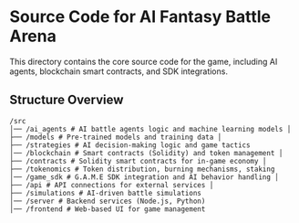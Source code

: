 # Source Code for AI Fantasy Battle Arena

This directory contains the core source code for the game, including AI agents, blockchain smart contracts, and SDK integrations.

## Structure Overview

```
/src 
│── /ai_agents # AI battle agents logic and machine learning models │ 
├── /models # Pre-trained models and training data │ 
├── /strategies # AI decision-making logic and game tactics 
│── /blockchain # Smart contracts (Solidity) and token management │
├── /contracts # Solidity smart contracts for in-game economy │
├── /tokenomics # Token distribution, burning mechanisms, staking 
│── /game_sdk # G.A.M.E SDK integration and AI behavior handling │ 
├── /api # API connections for external services │ 
├── /simulations # AI-driven battle simulations
│── /server # Backend services (Node.js, Python)
│── /frontend # Web-based UI for game management
```
